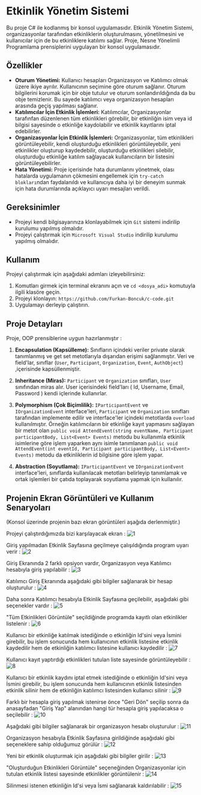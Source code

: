 # Etkinlik Yönetim Sistemi

Bu proje C# ile kodlanmış bir konsol uygulamasıdır. Etkinlik Yönetim Sistemi, organizasyonlar tarafından etkinliklerin oluşturulmasını, yönetilmesini ve kullanıcılar için de bu etkinliklere katılımı sağlar.
Proje, Nesne Yönelimli Programlama prensiplerini uygulayan bir konsol uygulamasıdır.

## Özellikler

- **Oturum Yönetimi:** Kullanıcı hesapları Organizasyon ve Katılımcı olmak üzere ikiye ayrılır. Kullanıcının seçimine göre oturum sağlanır. Oturum bilgilerini korumak için bir obje tutulur ve oturum sonlandırıldığında da bu obje temizlenir. Bu sayede katılımcı veya organizasyon hesapları arasında geçiş yapılması sağlanır.
- **Katılımcılar İçin Etkinlik İşlemleri:** Katılımcılar, Organizasyonlar tarafınfan düzenlenen tüm etkinlikleri görebilir, bir etkinliğin isim veya id bilgisi sayesinde o etkinliğe kaydolabilir ve etkinlik kayıtlarını iptal edebilirler.
- **Organizasyonlar İçin Etkinlik İşlemleri:** Organizasyonlar, tüm etkinlikleri görüntüleyebilir, kendi oluşturduğu etkinlikleri görüntüleyebilir, yeni etkinlikler oluşturup kaydedebilir, oluşturduğu etkinlikleri silebilir, oluşturduğu etkinliğe katılım sağlayacak kullanıcıların bir listesini görüntüleyebilirler.
- **Hata Yönetimi:** Proje içerisinde hata durumlarını yönetmek, olası hatalarda uygulamanın çökmesini engellemek için `try-catch blokları`ndan faydalanıldı ve kullanıcıya daha iyi bir deneyim sunmak için hata durumlarında açıklayıcı uyarı mesajları verildi.

## Gereksinimler

- Projeyi kendi bilgisayarınıza klonlayabilmek için `Git` sistemi indirilip kurulumu yapılmış olmalıdır.
- Projeyi çalıştırmak için `Microsoft Visual Studio` indirilip kurulumu yapılmış olmalıdır.

## Kullanım

Projeyi çalıştırmak için aşağıdaki adımları izleyebilirsiniz:
1. Komutları girmek için terminal ekranını açın ve `cd <dosya_adi>` komutuyla ilgili klasöre geçin.
2. Projeyi klonlayın: `https://github.com/Furkan-Boncuk/c-code.git`
3. Uygulamayı derleyip çalıştırın.

## Proje Detayları

Proje, OOP prensiblerine uygun hazırlanmıştır :

1. **Encapsulation (Kapsülleme):** Sınıfların içindeki veriler private olarak tanımlanmış ve get set metotlarıyla dışarıdan erişimi sağlanmıştır. Veri ve field'lar, sınıflar (`User`, `Participant`, `Organization`, `Event`, `AuthObject`) ,içerisinde kapsüllenmiştir.

2. **Inheritance (Miras):** `Participant` ve `Organization` sınıfları, `User` sınıfından miras alır. User içerisindeki field'ları ( Id, Username, Email, Password ) kendi içlerinde kullanırlar.

3. **Polymorphism (Çok Biçimlilik):** `IParticipantEvent` ve `IOrganizationEvent` interface'leri, `Participant` ve `Organization` sınıfları tarafından implemente edilir ve interface'ler içindeki metotlarda `overload` kullanılmıştır. Örneğin katılımcıların bir etkinliğe kayıt yapmasını sağlayan bir metot olan `public void AttendEvent(string eventName, Participant participantBody, List<Event> Events)` metodu bu kullanımla etkinlik isimlerine göre işlem yaparken aynı isimle tanımlanan `public void AttendEvent(int eventId, Participant participantBody, List<Event> Events)` metodu da etkinliklerin id bilgisine göre işlem yapar.
   
4. **Abstraction (Soyutlama):** `IParticipantEvent` ve `IOrganizationEvent` interface'leri, sınıflarda kullanılacak metotları belirleyip tanımlamak ve ortak işlemleri bir çatıda toplayarak soyutlama yapmak için kullanılır.

## Projenin Ekran Görüntüleri ve Kullanım Senaryoları

(Konsol üzerinde projenin bazı ekran görüntüleri aşağıda derlenmiştir.)

Projeyi çalıştırdığımızda bizi karşılayacak ekran : 
![1](https://github.com/Furkan-Boncuk/c-code/assets/114020260/1050dbfb-3803-4085-b9d8-9564ea4bbf5e)

Giriş yapılmadan Etkinlik Sayfasına geçilmeye çalışıldığında program uyarı verir : 
![2](https://github.com/Furkan-Boncuk/c-code/assets/114020260/039bea4e-bed1-48f1-9ae1-f6b171c85d88)

Giriş Ekranında 2 farklı opsiyon vardır, Organizasyon veya Katılımcı hesabıyla giriş yapılabilir : 
![3](https://github.com/Furkan-Boncuk/c-code/assets/114020260/054c087d-9548-491c-a0d7-a5740ea86cb9)

Katılımcı Giriş Ekranında aşağıdaki gibi bilgiler sağlanarak bir hesap oluşturulur : 
![4](https://github.com/Furkan-Boncuk/c-code/assets/114020260/d01a7724-5cb2-4855-925f-bda0f84d92e0)

Daha sonra Katılımcı hesabıyla Etkinlik Sayfasına geçilebilir, aşağıdaki gibi seçenekler vardır : 
![5](https://github.com/Furkan-Boncuk/c-code/assets/114020260/3cc4c5ef-b9a0-46b2-ab41-c9ba168b1f45)

"Tüm Etkinlikleri Görüntüle" seçildiğinde programda kayıtlı olan etkinlikler listelenir : 
![6](https://github.com/Furkan-Boncuk/c-code/assets/114020260/98740ea1-0883-47fd-8ff7-5c9cb5cffc49)

Kullanıcı bir etkinliğe katılmak istediğinde o etkinliğin Id'sini veya İsmini girebilir, bu işlem sonucunda hem kullanıcının etkinlik listesine etkinlik kaydedilir hem de etkinliğin katılımcı listesine kullanıcı kaydedilir : 
![7](https://github.com/Furkan-Boncuk/c-code/assets/114020260/28943975-ca9f-4170-9703-1d9b4c9ccfc6)

Kullanıcı kayıt yaptırdığı etkinlikleri tutulan liste sayesinde görüntüleyebilir : 
![8](https://github.com/Furkan-Boncuk/c-code/assets/114020260/e6acc230-0dbe-4ab3-b0c8-d8b060eb60c7)

Kullanıcı bir etkinlik kaydını iptal etmek istediğinde o etkinliğin Id'sini veya İsmini girebilir, bu işlem sonucunda hem kullanıcının etkinlik listesinden etkinlik silinir hem de etkinliğin katılımcı listesinden kullanıcı silinir : 
![9](https://github.com/Furkan-Boncuk/c-code/assets/114020260/b8e02437-5118-4feb-81b1-dd782a2d564b)

Farklı bir hesapla giriş yapılmak istenirse önce "Geri Dön" seçilip sonra da anasayfadan "Giriş Yap" alanından hangi tür hesapla giriş yapılacaksa o seçilebilir : 
![10](https://github.com/Furkan-Boncuk/c-code/assets/114020260/0d74b85f-cfcf-481b-b8a0-1092a5443456)

Aşağıdaki gibi bilgiler sağlanarak bir organizasyon hesabı oluşturulur : 
![11](https://github.com/Furkan-Boncuk/c-code/assets/114020260/17c9e36a-6f4a-47f3-b382-0adf2d0695e5)

Organizasyon hesabıyla Etkinlik Sayfasına girildiğinde aşağıdaki gibi seçeneklere sahip olduğumuz görülür : 
![12](https://github.com/Furkan-Boncuk/c-code/assets/114020260/c06b69c0-c472-4405-8709-e079e32d207b)

Yeni bir etkinlik oluşturmak için aşağıdaki gibi bilgiler girilir : 
![13](https://github.com/Furkan-Boncuk/c-code/assets/114020260/94e54dca-ecfb-4874-926d-f8d3861d98eb)

"Oluşturduğun Etkinlikleri Görüntüle" seçeneğinden Organizasyonlar için tutulan etkinlik listesi sayesinde etkinlikler görüntülenir : 
![14](https://github.com/Furkan-Boncuk/c-code/assets/114020260/dab14138-a00a-42f7-863b-17ca26b660b0)

Silinmesi istenen etkinliğin Id'si veya İsmi sağlanarak kaldırılabilir : 
![15](https://github.com/Furkan-Boncuk/c-code/assets/114020260/a8df689c-16cc-43e0-82bb-bbc3246184c1)
















